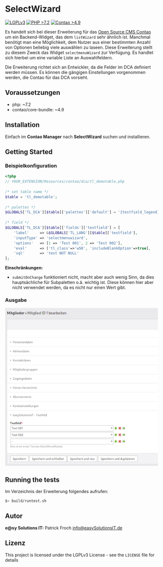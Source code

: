 # SelectWizard

[![LGPLv3](https://img.shields.io/badge/license-LGPLv3-blue)](https://choosealicense.com/licenses/gpl-3.0/) [![PHP >7.2](https://img.shields.io/badge/PHP%3A-%20%3E7.2.0-blue)](https://www.php.net/downloads.php#v7.2.27) [![Contao >4.9](https://img.shields.io/badge/Contao%3A-%3E=%204.9.0-orange)](https://github.com/contao/contao/tree/4.9)

Es handelt sich bei dieser Erweiterung für das [Open Source CMS Contao](https://contao.org) um ein Backend-Widget, das dem `listWizard` sehr ähnlich ist. Manchmal benötigt man eine Möglichkeit, dem Nutzer aus einer bestimmten Anzahl von Optionen beliebig viele auswählen zu laseen. Diese Erweiterung stellt zu diesem Zweck das Widget `selectmenuWizard` zur Verfügung. Es handlet sich hierbei um eine variable Liste an Auswahlfeldern.

Die Erweiterung richtet sich an Entwickler, da die Felder im DCA definiert werden müssen. Es können die gängigen Einstellungen vorgenommen werden, die Contao für das DCA vorsieht.


## Voraussetzungen

- php: ~7.2
- contao/core-bundle: ~4.9

## Installation

Einfach im __Contao Manager__ nach __SelectWizard__ suchen und installieren.


## Getting Started

### Beispielkonfiguration

```php
<?php
// YOUR_EXTENSION/Resources/contao/dca/tl_demotable.php

/* set table name */
$table = 'tl_demotable';

/* palettes */
$GLOBALS['TL_DCA'][$table]['palettes']['default'] = '{testfield_legend},testfield;';

/* field */
$GLOBALS['TL_DCA'][$table]['fields']['testfield'] = [
    'label'     => &$GLOBALS['TL_LANG'][$table]['testfield'],
    'inputType' => 'selectmenuwizard',
    'options'   => [1 => 'Test 001', 2 => 'Test 002'],
    'eval'      => ['tl_class'=>'w50', 'includeBlankOption'=>true],
    'sql'       => 'text NOT NULL'
];
```

__Einschränkungen:__

- `submitOnChange` funktioniert nicht, macht aber auch wenig Sinn, da dies hauptsächliche für Subpaletten o.ä. wichtig ist. Diese können hier aber nicht verwendet werden, da es nicht nur einen Wert gibt.

### Ausgabe

 ![Ausgabe](https://github.com/eS-IT/selectwizard/blob/master/selectboxwizard_output.png?raw=true "Ausgabe")


## Running the tests

Im Verzeichnis der Erweiterung folgendes aufrufen:

```bash
$> build/runtest.sh
```


## Autor

__e@sy Solutions IT:__ Patrick Froch <info@easySolutionsIT.de>


## Lizenz

This project is licensed under the LGPLv3 License - see the `LICENSE` file for details
